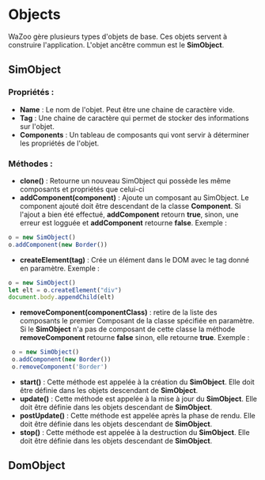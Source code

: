 # Objects

WaZoo gère plusieurs types d'objets de base. Ces objets servent à construire l'application. L'objet ancêtre commun est le **SimObject**.

## SimObject

### Propriétés :
 * **Name** : Le nom de l'objet. Peut être une chaine de caractère vide.
 * **Tag** : Une chaine de caractère qui permet de stocker des informations sur l'objet.
 * **Components** : Un tableau de composants qui vont servir à déterminer les propriétés de l'objet.

### Méthodes :
 * **clone()** : Retourne un nouveau SimObject qui possède les même composants et propriétés que celui-ci
 * **addComponent(component)** : Ajoute un composant au SimObject. Le component ajouté doit être descendant de la classe **Component**. Si l'ajout a bien été effectué, **addComponent** retourn **true**, sinon, une erreur est logguée et **addComponent** retourne **false**. Exemple :
 ```js
 o = new SimObject()
 o.addComponent(new Border())
 ```
 * **createElement(tag)** : Crée un élément dans le DOM avec le tag donné en paramètre. Exemple : 
 ```js
 o = new SimObject()
 let elt = o.createElement("div")
 document.body.appendChild(elt)
 ```
 * **removeComponent(componentClass)** : retire de la liste des composants le premier Composant de la classe spécifiée en paramètre. Si le **SimObject** n'a pas de composant de cette classe la méthode **removeComponent** retourne **false** sinon, elle retourne **true**. Exemple : 
```js
 o = new SimObject()
 o.addComponent(new Border())
 o.removeComponent('Border')
 ```
 * **start()** : Cette méthode est appelée à la création du **SimObject**. Elle doit être définie dans les objets descendant de **SimObject**.
 * **update()** : Cette méthode est appelée à la mise à jour du **SimObject**. Elle doit être définie dans les objets descendant de **SimObject**.
 * **postUpdate()** : Cette méthode est appelée après la phase de rendu. Elle doit être définie dans les objets descendant de **SimObject**.
 * **stop()** : Cette méthode est appelée à la destruction du **SimObject**. Elle doit être définie dans les objets descendant de **SimObject**.

## DomObject